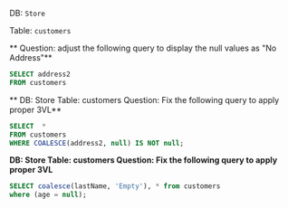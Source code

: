

DB: `Store`

Table: `customers`

** Question: adjust the following query to display the null values as "No Address"**

```sql
SELECT address2 
FROM customers
```


** DB: Store
 Table: customers
 Question: Fix the following query to apply proper 3VL**


```sql
SELECT  *
FROM customers
WHERE COALESCE(address2, null) IS NOT null;

```

**DB: Store
 Table: customers
 Question: Fix the following query to apply proper 3VL**


```sql
SELECT coalesce(lastName, 'Empty'), * from customers
where (age = null);
```
